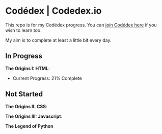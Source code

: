 
# Codédex | Codedex.io

This repo is for my Codédex progress. You can [join Codédex here](https://www.codedex.io/home) if you wish to learn too.

My aim is to complete at least a little bit every day.

## In Progress

**The Origins I: HTML**: 
- Current Progress: 21% Complete








## Not Started

**The Origins II: CSS**:


**The Origins III: Javascript**:


**The Legend of Python**
